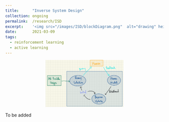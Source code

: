 ```yaml
---
title: 		"Inverse System Design"
collection:	ongoing
permalink: 	/research/ISD
excerpt:    '<img src="/images/ISD/blockDiagram.png"  alt="drawing" height="150px"/>'
date: 		2021-03-09
tags:
  - reinforcement learning
  - active learning
---
```


<center>
	<img src="/images/ISD/blockDiagram.png"  alt="drawing" height="150"/>
</center>

To be added

